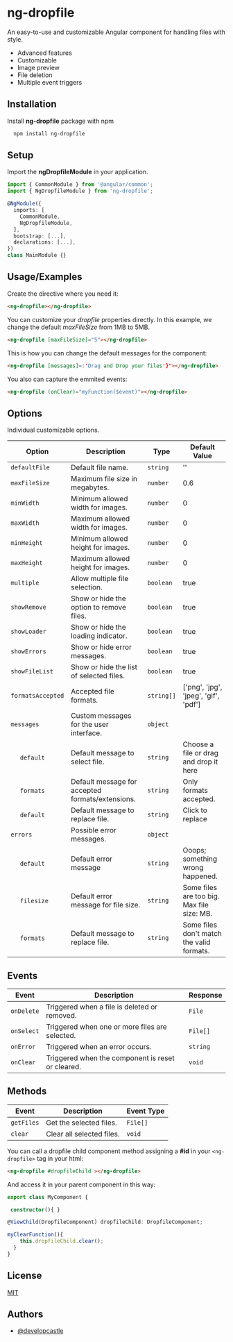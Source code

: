 
# ng-dropfile

An easy-to-use and customizable Angular component for handling files with style.

- Advanced features
- Customizable
- Image preview
- File deletion
- Multiple event triggers

## Installation

Install __ng-dropfile__ package with npm

```bash
  npm install ng-dropfile
```
    
## Setup
Import the __ngDropfileModule__ in your application.

```typescript
import { CommonModule } from '@angular/common';
import { NgDropfileModule } from 'ng-dropfile';

@NgModule({
  imports: [
    CommonModule,
    NgDropfileModule,
  ],
  bootstrap: [...],
  declarations: [...],
})
class MainModule {}

```

## Usage/Examples



Create the directive where you need it:
```html
<ng-dropfile></ng-dropfile>
```

You can customize your _dropfile_ properties directly. In this example, we change the default _maxFileSize_ from 1MB to 5MB.
```html
<ng-dropfile [maxFileSize]="5"></ng-dropfile>
```

This is how you can change the default messages for the component:
```html
<ng-dropfile [messages]=:'Drag and Drop your files'}"></ng-dropfile>
```
You also can capture the  emmited events:
```html
<ng-dropfile (onClear)="myFunction($event)"></ng-dropfile>
```

## Options  
Individual customizable options.

| Option          | Description                                       | Type                  | Default Value         |
| ------------------ | ------------------------------------------------- | --------------------- | --------------------- |
| `defaultFile`      | Default file name.                                | `string`              | ''                   |
| `maxFileSize`      | Maximum file size in megabytes.                   | `number`              | 0.6    |
| `minWidth`         | Minimum allowed width for images.                 | `number`              | 0                     |
| `maxWidth`         | Maximum allowed width for images.                 | `number`              | 0                     |
| `minHeight`        | Minimum allowed height for images.                | `number`              | 0                    |
| `maxHeight`        | Maximum allowed height for images.                | `number`              | 0                    |
| `multiple`         | Allow multiple file selection.                   | `boolean`             | true                |
| `showRemove`       | Show or hide the option to remove files.          | `boolean`             | true                |
| `showLoader`       | Show or hide the loading indicator.              | `boolean`             | true                |
| `showErrors`       | Show or hide error messages.                      | `boolean`             | true               |
| `showFileList`     | Show or hide the list of selected files.          | `boolean`             | true                |
| `formatsAccepted`  | Accepted file formats.                            | `string[]`            | ['png', 'jpg', 'jpeg', 'gif', 'pdf'] |
| `messages`         | Custom messages for the user interface.           | `object` |  |
| &nbsp;&nbsp;&nbsp;&nbsp;&nbsp;`default`       | Default message to select file.   | `string`  | Choose a file or drag and drop it here |
| &nbsp;&nbsp;&nbsp;&nbsp;&nbsp;`formats`       | Default message for accepted formats/extensions.   | `string`  | Only <formats> formats accepted. |
| &nbsp;&nbsp;&nbsp;&nbsp;&nbsp;`default`       | Default message to replace file.   | `string`  | Click to replace |
| `errors`           | Possible error messages.                          | `object` |  |
| &nbsp;&nbsp;&nbsp;&nbsp;&nbsp;`default`       | Default error message   | `string`  | Ooops; something wrong happened. |
| &nbsp;&nbsp;&nbsp;&nbsp;&nbsp;`filesize`       | Default error message for file size.   | `string`  | Some files are too big. Max file size: <maxFileSize> MB. |
| &nbsp;&nbsp;&nbsp;&nbsp;&nbsp;`formats`       | Default message to replace file.   | `string`  | Some files don't match the valid formats. |

## Events

| Event            | Description                                        | Response                        |
|-------------------|----------------------------------------------------|-----------------------------------|
| `onDelete`          | Triggered when a file is deleted or removed.       | `File` |
| `onSelect`   | Triggered when one or more files are selected.     | `File[]`  |
| `onError`           | Triggered when an error occurs.                    | `string`            |
| `onClear`           | Triggered when the component is reset or cleared.  | `void`              |

## Methods


| Event            | Description                                        | Event Type                        |
|-------------------|----------------------------------------------------|-----------------------------------|
| `getFiles`          |Get the selected files.       | `File[]` |
| `clear`   | Clear all selected files.    | `void`  |

You can call a dropfile child component method assigning a __#id__ in your `<ng-dropfile>` tag in your html:

```html
<ng-dropfile #dropfileChild ></ng-dropfile>
```

And access it in your parent component in this way:

```typescript
export class MyComponent {

 constructor(){ }

@ViewChild(DropfileComponent) dropfileChild: DropfileComponent;

myClearFunction(){
    this.dropfileChild.clear();
  }
}
```



## License

[MIT](https://choosealicense.com/licenses/mit/)


## Authors

- [@developcastle](https://github.com/developcastle)

